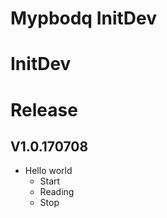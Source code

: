 Mypbodq InitDev
===

# InitDev 

# Release
## V1.0.170708
* Hello world
  * Start
  * Reading 
  * Stop

